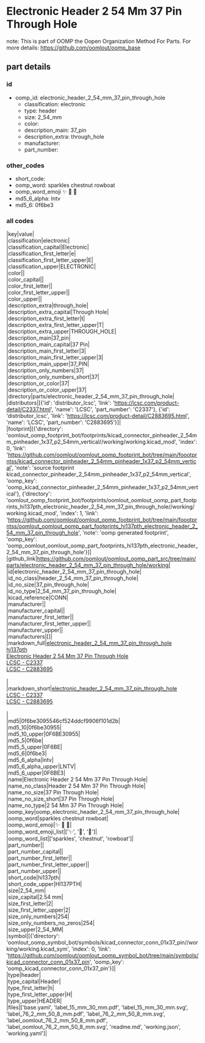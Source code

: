 # Electronic Header 2 54 Mm 37 Pin Through Hole  

note: This is part of OOMP the Oopen Organization Method For Parts. For more details: https://github.com/oomlout/oomp_base

##  part details





### id
* oomp_id: electronic_header_2_54_mm_37_pin_through_hole
  * classification: electronic
  * type: header
  * size: 2_54_mm
  * color: 
  * description_main: 37_pin
  * description_extra: through_hole
  * manufacturer: 
  * part_number: 

### other_codes
* short_code: 
* oomp_word: sparkles chestnut rowboat
* oomp_word_emoji :sparkles: :chestnut: :rowboat:
* md5_6_alpha: lntv
* md5_6: 0f6be3

### all codes 
|key|value|  
|classification|electronic|  
|classification_capital|Electronic|  
|classification_first_letter|e|  
|classification_first_letter_upper|E|  
|classification_upper|ELECTRONIC|  
|color||  
|color_capital||  
|color_first_letter||  
|color_first_letter_upper||  
|color_upper||  
|description_extra|through_hole|  
|description_extra_capital|Through Hole|  
|description_extra_first_letter|t|  
|description_extra_first_letter_upper|T|  
|description_extra_upper|THROUGH_HOLE|  
|description_main|37_pin|  
|description_main_capital|37 Pin|  
|description_main_first_letter|3|  
|description_main_first_letter_upper|3|  
|description_main_upper|37_PIN|  
|description_only_numbers|37|  
|description_only_numbers_short|37|  
|description_or_color|37|  
|description_or_color_upper|37|  
|directory|parts/electronic_header_2_54_mm_37_pin_through_hole|  
|distributors|[{'id': 'distributor_lcsc', 'link': 'https://lcsc.com/product-detail/C2337.html', 'name': 'LCSC', 'part_number': 'C2337'}, {'id': 'distributor_lcsc', 'link': 'https://lcsc.com/product-detail/C2883695.html', 'name': 'LCSC', 'part_number': 'C2883695'}]|  
|footprint|[{'directory': 'oomlout_oomp_footprint_bot/footprints/kicad_connector_pinheader_2_54mm_pinheader_1x37_p2_54mm_vertical//working/working.kicad_mod', 'index': 0, 'link': 'https://github.com/oomlout/oomlout_oomp_footprint_bot/tree/main/foootprntss/kicad_connector_pinheader_2_54mm_pinheader_1x37_p2_54mm_vertical', 'note': 'source footprint kicad_connector_pinheader_2_54mm_pinheader_1x37_p2_54mm_vertical', 'oomp_key': 'oomp_kicad_connector_pinheader_2_54mm_pinheader_1x37_p2_54mm_vertical'}, {'directory': 'oomlout_oomp_footprint_bot/footprints/oomlout_oomlout_oomp_part_footprints_hi137pth_electronic_header_2_54_mm_37_pin_through_hole//working/working.kicad_mod', 'index': 1, 'link': 'https://github.com/oomlout/oomlout_oomp_footprint_bot/tree/main/foootprntss/oomlout_oomlout_oomp_part_footprints_hi137pth_electronic_header_2_54_mm_37_pin_through_hole', 'note': 'oomp generated footprint', 'oomp_key': 'oomp_oomlout_oomlout_oomp_part_footprints_hi137pth_electronic_header_2_54_mm_37_pin_through_hole'}]|  
|github_link|https://github.com/oomlout/oomlout_oomp_part_src/tree/main/parts/electronic_header_2_54_mm_37_pin_through_hole/working|  
|id|electronic_header_2_54_mm_37_pin_through_hole|  
|id_no_class|header_2_54_mm_37_pin_through_hole|  
|id_no_size|37_pin_through_hole|  
|id_no_type|2_54_mm_37_pin_through_hole|  
|kicad_reference|CONN|  
|manufacturer||  
|manufacturer_capital||  
|manufacturer_first_letter||  
|manufacturer_first_letter_upper||  
|manufacturer_upper||  
|manufacturers|[]|  
|markdown_full|[electronic_header_2_54_mm_37_pin_through_hole](https://github.com/oomlout/oomlout_oomp_part_src/tree/main/parts/electronic_header_2_54_mm_37_pin_through_hole/working)<br>[hi137pth](https://github.com/oomlout/oomlout_oomp_part_src/tree/main/parts/electronic_header_2_54_mm_37_pin_through_hole/working)<br>[Electronic Header 2 54 Mm 37 Pin Through Hole](https://github.com/oomlout/oomlout_oomp_part_src/tree/main/parts/electronic_header_2_54_mm_37_pin_through_hole/working)<br>[LCSC - C2337<br>](https://lcsc.com/product-detail/C2337.html)[LCSC - C2883695<br>](https://lcsc.com/product-detail/C2883695.html)<br>|  
|markdown_short|[electronic_header_2_54_mm_37_pin_through_hole](https://github.com/oomlout/oomlout_oomp_part_src/tree/main/parts/electronic_header_2_54_mm_37_pin_through_hole/working)<br>[LCSC - C2337<br>](https://lcsc.com/product-detail/C2337.html)[LCSC - C2883695<br>](https://lcsc.com/product-detail/C2883695.html)<br>|  
|md5|0f6be3095546cf524ddcf9906f101d2b|  
|md5_10|0f6be30955|  
|md5_10_upper|0F6BE30955|  
|md5_5|0f6be|  
|md5_5_upper|0F6BE|  
|md5_6|0f6be3|  
|md5_6_alpha|lntv|  
|md5_6_alpha_upper|LNTV|  
|md5_6_upper|0F6BE3|  
|name|Electronic Header 2 54 Mm 37 Pin Through Hole|  
|name_no_class|Header 2 54 Mm 37 Pin Through Hole|  
|name_no_size|37 Pin Through Hole|  
|name_no_size_short|37 Pin Through Hole|  
|name_no_type|2 54 Mm 37 Pin Through Hole|  
|oomp_key|oomp_electronic_header_2_54_mm_37_pin_through_hole|  
|oomp_word|sparkles chestnut rowboat|  
|oomp_word_emoji|:sparkles: :chestnut: :rowboat:|  
|oomp_word_emoji_list|[':sparkles:', ':chestnut:', ':rowboat:']|  
|oomp_word_list|['sparkles', 'chestnut', 'rowboat']|  
|part_number||  
|part_number_capital||  
|part_number_first_letter||  
|part_number_first_letter_upper||  
|part_number_upper||  
|short_code|hi137pth|  
|short_code_upper|HI137PTH|  
|size|2_54_mm|  
|size_capital|2.54 mm|  
|size_first_letter|2|  
|size_first_letter_upper|2|  
|size_only_numbers|254|  
|size_only_numbers_no_zeros|254|  
|size_upper|2_54_MM|  
|symbol|[{'directory': 'oomlout_oomp_symbol_bot/symbols/kicad_connector_conn_01x37_pin//working/working.kicad_sym', 'index': 0, 'link': 'https://github.com/oomlout/oomlout_oomp_symbol_bot/tree/main/symbols/kicad_connector_conn_01x37_pin', 'oomp_key': 'oomp_kicad_connector_conn_01x37_pin'}]|  
|type|header|  
|type_capital|Header|  
|type_first_letter|h|  
|type_first_letter_upper|H|  
|type_upper|HEADER|  
|files|['base.yaml', 'label_15_mm_30_mm.pdf', 'label_15_mm_30_mm.svg', 'label_76_2_mm_50_8_mm.pdf', 'label_76_2_mm_50_8_mm.svg', 'label_oomlout_76_2_mm_50_8_mm.pdf', 'label_oomlout_76_2_mm_50_8_mm.svg', 'readme.md', 'working.json', 'working.yaml']|  
